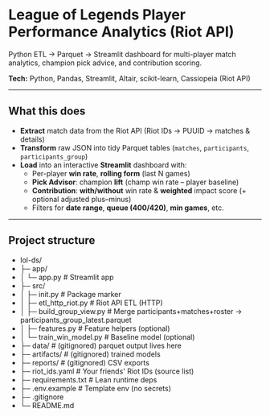 # League of Legends Player Performance Analytics (Riot API)
Python ETL → Parquet → Streamlit dashboard for multi-player match analytics, champion pick advice, and contribution scoring.

**Tech:** Python, Pandas, Streamlit, Altair, scikit-learn, Cassiopeia (Riot API)

---

## What this does
- **Extract** match data from the Riot API (Riot IDs → PUUID → matches & details)
- **Transform** raw JSON into tidy Parquet tables (`matches`, `participants`, `participants_group`)
- **Load** into an interactive **Streamlit** dashboard with:
  - Per-player **win rate**, **rolling form** (last N games)
  - **Pick Advisor**: champion **lift** (champ win rate – player baseline)
  - **Contribution**: **with/without** win rate & **weighted** impact score (+ optional adjusted plus–minus)
  - Filters for **date range**, **queue (400/420)**, **min games**, etc.

---

## Project structure
- lol-ds/
- ├─ app/
- │ └─ app.py # Streamlit app
- ├─ src/
- │ ├─ init.py # Package marker
- │ ├─ etl_http_riot.py # Riot API ETL (HTTP)
- │ ├─ build_group_view.py # Merge participants+matches+roster → participants_group_latest.parquet
- │ ├─ features.py # Feature helpers (optional)
- │ └─ train_win_model.py # Baseline model (optional)
- ├─ data/ # (gitignored) parquet output lives here
- ├─ artifacts/ # (gitignored) trained models
- ├─ reports/ # (gitignored) CSV exports
- ├─ riot_ids.yaml # Your friends' Riot IDs (source list)
- ├─ requirements.txt # Lean runtime deps
- ├─ .env.example # Template env (no secrets)
- ├─ .gitignore
- └─ README.md

